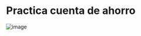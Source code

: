 # Practica cuenta de ahorro
![image](https://github.com/Francisco890890/Practica_Gestion_de_ahorro/assets/147675133/92f1b639-6a95-4739-8259-6f3aa9677ce7)
